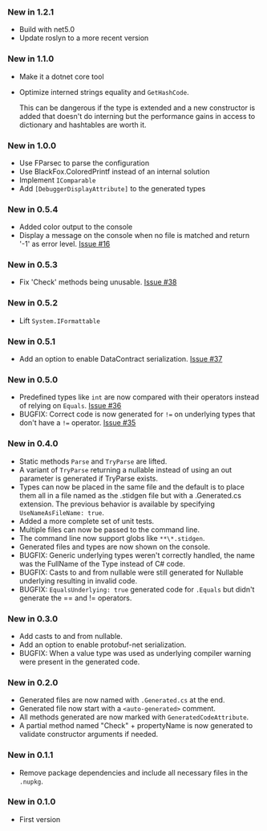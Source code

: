 ### New in 1.2.1

* Build with net5.0
* Update roslyn to a more recent version

### New in 1.1.0

* Make it a dotnet core tool
* Optimize interned strings equality and `GetHashCode`.

  This can be dangerous if the type is extended and a new constructor is added that doesn't
  do interning but the performance gains in access to dictionary and hashtables are worth it.

### New in 1.0.0

* Use FParsec to parse the configuration
* Use BlackFox.ColoredPrintf instead of an internal solution
* Implement `IComparable`
* Add `[DebuggerDisplayAttribute]` to the generated types

### New in 0.5.4
* Added color output to the console
* Display a message on the console when no file is matched and return '-1' as error level.
 [Issue #16](https://github.com/vbfox/stidgen/issues/16)

### New in 0.5.3
* Fix 'Check' methods being unusable.
  [Issue #38](https://github.com/vbfox/stidgen/issues/38)

### New in 0.5.2
* Lift `System.IFormattable`

### New in 0.5.1
* Add an option to enable DataContract serialization.
  [Issue #37](https://github.com/vbfox/stidgen/issues/37)

### New in 0.5.0
* Predefined types like `int` are now compared with their operators instead
  of relying on `Equals`.
  [Issue #36](https://github.com/vbfox/stidgen/issues/36)
* BUGFIX: Correct code is now generated for `!=` on underlying types that
  don't have a `!=` operator.
  [Issue #35](https://github.com/vbfox/stidgen/issues/35)

### New in 0.4.0
* Static methods `Parse` and `TryParse` are lifted.
* A variant of `TryParse` returning a nullable instead of using an out
  parameter is generated if TryParse exists.
* Types can now be placed in the same file and the default is to place them
  all in a file named as the .stidgen file but with a .Generated.cs extension.
  The previous behavior is available by specifying `UseNameAsFileName: true`.
* Added a more complete set of unit tests.
* Multiple files can now be passed to the command line.
* The command line now support globs like `**\*.stidgen`.
* Generated files and types are now shown on the console.
* BUGFIX: Generic underlying types weren't correctly handled, the name was
  the FullName of the Type instead of C# code.
* BUGFIX: Casts to and from nullable were still generated for Nullable<T>
  underlying resulting in invalid code.
* BUGFIX: `EqualsUnderlying: true` generated code for `.Equals` but didn't
  generate the == and != operators.

### New in 0.3.0
* Add casts to and from nullable.
* Add an option to enable protobuf-net serialization.
* BUGFIX: When a value type was used as underlying compiler warning were
  present in the generated code.

### New in 0.2.0
* Generated files are now named with `.Generated.cs` at the end.
* Generated file now start with a `<auto-generated>` comment.
* All methods generated are now marked with `GeneratedCodeAttribute`.
* A partial method named "Check" + propertyName is now generated to validate
  constructor arguments if needed.

### New in 0.1.1
* Remove package dependencies and include all necessary files in the `.nupkg`.

### New in 0.1.0
* First version
